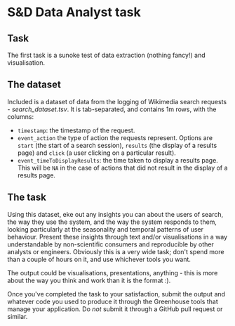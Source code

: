 # S&D Data Analyst task

## Task
The first task is a sunoke test of data extraction (nothing fancy!) and visualisation.

## The dataset
Included is a dataset of data from the logging of Wikimedia search requests - *search\_dataset.tsv*. It is tab-separated, and contains 1m rows, with the columns:

* `timestamp`: the timestamp of the request.
* `event_action` the type of action the requests represent. Options are `start` (the start of a search session),
`results` (the display of a results page) and `click` (a user clicking on a particular result).
* `event_timeToDisplayResults`: the time taken to display a results page. This will be `NA` in the case of actions that did not
result in the display of a results page.

## The task

Using this dataset, eke out any insights you can about the users of search, the way they use the system, and the way the system responds to them, looking particularly at the seasonality and temporal patterns of user behaviour. Present these insights through text and/or visualisations in a way understandable by non-scientific consumers and reproducible by other analysts or engineers. Obviously this is a very wide task; don't spend more than a couple of hours on it, and use whichever tools you want.

The output could be visualisations, presentations, anything - this is more about the way you think and work than it is the format :).

Once you've completed the task to your satisfaction, submit the output and whatever code you used to produce it through the Greenhouse tools that manage your application. Do *not* submit it through a GitHub pull request or similar.
